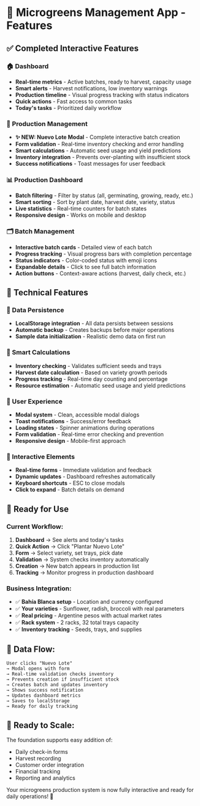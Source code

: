 # 🌱 Microgreens Management App - Features

## ✅ **Completed Interactive Features**

### **🏠 Dashboard**
- **Real-time metrics** - Active batches, ready to harvest, capacity usage
- **Smart alerts** - Harvest notifications, low inventory warnings
- **Production timeline** - Visual progress tracking with status indicators
- **Quick actions** - Fast access to common tasks
- **Today's tasks** - Prioritized daily workflow

### **🌱 Production Management**
- **✨ NEW: Nuevo Lote Modal** - Complete interactive batch creation
- **Form validation** - Real-time inventory checking and error handling
- **Smart calculations** - Automatic seed usage and yield predictions
- **Inventory integration** - Prevents over-planting with insufficient stock
- **Success notifications** - Toast messages for user feedback

### **📊 Production Dashboard**
- **Batch filtering** - Filter by status (all, germinating, growing, ready, etc.)
- **Smart sorting** - Sort by plant date, harvest date, variety, status
- **Live statistics** - Real-time counters for batch states
- **Responsive design** - Works on mobile and desktop

### **🗂️ Batch Management**
- **Interactive batch cards** - Detailed view of each batch
- **Progress tracking** - Visual progress bars with completion percentage
- **Status indicators** - Color-coded status with emoji icons
- **Expandable details** - Click to see full batch information
- **Action buttons** - Context-aware actions (harvest, daily check, etc.)

## 🔧 **Technical Features**

### **💾 Data Persistence**
- **LocalStorage integration** - All data persists between sessions
- **Automatic backup** - Creates backups before major operations
- **Sample data initialization** - Realistic demo data on first run

### **🎯 Smart Calculations**
- **Inventory checking** - Validates sufficient seeds and trays
- **Harvest date calculation** - Based on variety growth periods
- **Progress tracking** - Real-time day counting and percentage
- **Resource estimation** - Automatic seed usage and yield predictions

### **🎨 User Experience**
- **Modal system** - Clean, accessible modal dialogs
- **Toast notifications** - Success/error feedback
- **Loading states** - Spinner animations during operations
- **Form validation** - Real-time error checking and prevention
- **Responsive design** - Mobile-first approach

### **📱 Interactive Elements**
- **Real-time forms** - Immediate validation and feedback
- **Dynamic updates** - Dashboard refreshes automatically
- **Keyboard shortcuts** - ESC to close modals
- **Click to expand** - Batch details on demand

## 🎯 **Ready for Use**

### **Current Workflow:**
1. **Dashboard** → See alerts and today's tasks
2. **Quick Action** → Click "Plantar Nuevo Lote"
3. **Form** → Select variety, set trays, pick date
4. **Validation** → System checks inventory automatically
5. **Creation** → New batch appears in production list
6. **Tracking** → Monitor progress in production dashboard

### **Business Integration:**
- ✅ **Bahía Blanca setup** - Location and currency configured
- ✅ **Your varieties** - Sunflower, radish, broccoli with real parameters
- ✅ **Real pricing** - Argentine pesos with actual market rates
- ✅ **Rack system** - 2 racks, 32 total trays capacity
- ✅ **Inventory tracking** - Seeds, trays, and supplies

## 🔄 **Data Flow:**
```
User clicks "Nuevo Lote" 
→ Modal opens with form
→ Real-time validation checks inventory
→ Prevents creation if insufficient stock
→ Creates batch and updates inventory
→ Shows success notification
→ Updates dashboard metrics
→ Saves to localStorage
→ Ready for daily tracking
```

## 🚀 **Ready to Scale:**
The foundation supports easy addition of:
- Daily check-in forms
- Harvest recording
- Customer order integration
- Financial tracking
- Reporting and analytics

Your microgreens production system is now fully interactive and ready for daily operations! 🌿